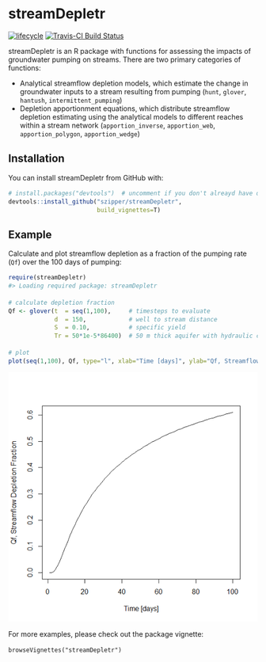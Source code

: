 
<!-- README.md is generated from README.Rmd. Please edit that file -->

# streamDepletr

[![lifecycle](https://img.shields.io/badge/lifecycle-experimental-orange.svg)](https://www.tidyverse.org/lifecycle/#experimental)
[![Travis-CI Build
Status](https://travis-ci.org/szipper/streamDepletr.svg?branch=master)](https://travis-ci.org/szipper/streamDepletr)

streamDepletr is an R package with functions for assessing the impacts
of groundwater pumping on streams. There are two primary categories of
functions:

  - Analytical streamflow depletion models, which estimate the change in
    groundwater inputs to a stream resulting from pumping (`hunt`,
    `glover`, `hantush`, `intermittent_pumping`)
  - Depletion apportionment equations, which distribute streamflow
    depletion estimating using the analytical models to different
    reaches within a stream network (`apportion_inverse`,
    `apportion_web`, `apportion_polygon`, `apportion_wedge`)

## Installation

You can install streamDepletr from GitHub
with:

``` r
# install.packages("devtools")  # uncomment if you don't alreayd have devtools
devtools::install_github("szipper/streamDepletr",
                         build_vignettes=T)
```

## Example

Calculate and plot streamflow depletion as a fraction of the pumping
rate (`Qf`) over the 100 days of pumping:

``` r
require(streamDepletr)
#> Loading required package: streamDepletr

# calculate depletion fraction
Qf <- glover(t  = seq(1,100),     # timesteps to evaluate
             d  = 150,            # well to stream distance
             S  = 0.10,           # specific yield
             Tr = 50*1e-5*86400)  # 50 m thick aquifer with hydraulic conductivity of 1e-5 m/s

# plot
plot(seq(1,100), Qf, type="l", xlab="Time [days]", ylab="Qf, Streamflow Depletion Fraction")
```

![](README-SamplePlot-1.png)<!-- -->

For more examples, please check out the package vignette:

`browseVignettes("streamDepletr")`
